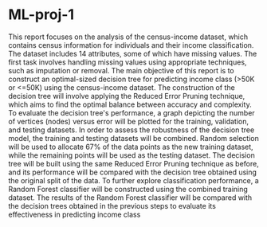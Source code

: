 # ML-proj-1

This report focuses on the analysis of the census-income dataset,
which contains census information for individuals and their income
classification. The dataset includes 14 attributes, some of which have
missing values. The first task involves handling missing values using
appropriate techniques, such as imputation or removal.
The main objective of this report is to construct an optimal-sized
decision tree for predicting income class (>50K or <=50K) using the
census-income dataset. The construction of the decision tree will
involve applying the Reduced Error Pruning technique, which aims to
find the optimal balance between accuracy and complexity. To
evaluate the decision tree's performance, a graph depicting the
number of vertices (nodes) versus error will be plotted for the training,
validation, and testing datasets. In order to assess the robustness of
the decision tree model, the training and testing datasets will be
combined. Random selection will be used to allocate 67% of the data
points as the new training dataset, while the remaining points will be
used as the testing dataset. The decision tree will be built using the
same Reduced Error Pruning technique as before, and its
performance will be compared with the decision tree obtained using
the original split of the data.
To further explore classification performance, a Random Forest
classifier will be constructed using the combined training dataset. The
results of the Random Forest classifier will be compared with the
decision trees obtained in the previous steps to evaluate its
effectiveness in predicting income class
